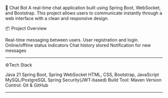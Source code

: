 💬 Chat Bot
A real-time chat application built using Spring Boot, WebSocket, and Bootstrap. This project allows users to communicate instantly through a web interface with a clean and responsive design.

📦 Project Overview

Real-time messaging between users.
User registration and login.
Online/offline status indicators
Chat history stored
Notification for new messages


---------------------------------------------------------------------------------------------------------------------------
⚙️Tech Stack

Java 21
Spring Boot, Spring WebSocket
HTML, CSS, Bootstrap, JavaScript
MySQL/PostgreSQL
Spring Security(JWT-based)
Build Tool: Maven
Version Control: Git & GitHub


-----------------------------------------------------------------------------------------------------------------------------

